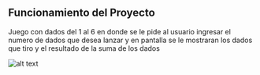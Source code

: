 ## Funcionamiento del Proyecto

Juego con dados del 1 al 6 en donde se le pide al usuario ingresar el numero de dados que desea lanzar y en pantalla se le mostraran los dados que tiro y el resultado de la suma de los dados 

![alt text](image.png)